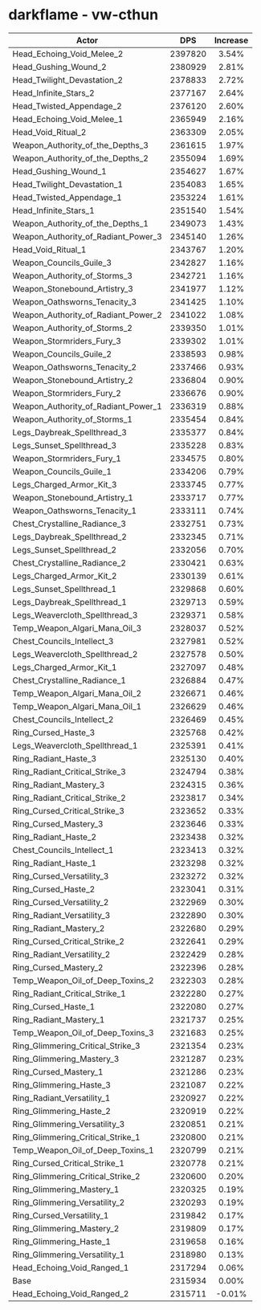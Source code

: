 # darkflame - vw-cthun
| Actor | DPS | Increase |
|---|:---:|:---:|
|Head_Echoing_Void_Melee_2|2397820|3.54%|
|Head_Gushing_Wound_2|2380929|2.81%|
|Head_Twilight_Devastation_2|2378833|2.72%|
|Head_Infinite_Stars_2|2377167|2.64%|
|Head_Twisted_Appendage_2|2376120|2.60%|
|Head_Echoing_Void_Melee_1|2365949|2.16%|
|Head_Void_Ritual_2|2363309|2.05%|
|Weapon_Authority_of_the_Depths_3|2361615|1.97%|
|Weapon_Authority_of_the_Depths_2|2355094|1.69%|
|Head_Gushing_Wound_1|2354627|1.67%|
|Head_Twilight_Devastation_1|2354083|1.65%|
|Head_Twisted_Appendage_1|2353224|1.61%|
|Head_Infinite_Stars_1|2351540|1.54%|
|Weapon_Authority_of_the_Depths_1|2349073|1.43%|
|Weapon_Authority_of_Radiant_Power_3|2345140|1.26%|
|Head_Void_Ritual_1|2343767|1.20%|
|Weapon_Councils_Guile_3|2342827|1.16%|
|Weapon_Authority_of_Storms_3|2342721|1.16%|
|Weapon_Stonebound_Artistry_3|2341977|1.12%|
|Weapon_Oathsworns_Tenacity_3|2341425|1.10%|
|Weapon_Authority_of_Radiant_Power_2|2341022|1.08%|
|Weapon_Authority_of_Storms_2|2339350|1.01%|
|Weapon_Stormriders_Fury_3|2339302|1.01%|
|Weapon_Councils_Guile_2|2338593|0.98%|
|Weapon_Oathsworns_Tenacity_2|2337466|0.93%|
|Weapon_Stonebound_Artistry_2|2336804|0.90%|
|Weapon_Stormriders_Fury_2|2336676|0.90%|
|Weapon_Authority_of_Radiant_Power_1|2336319|0.88%|
|Weapon_Authority_of_Storms_1|2335454|0.84%|
|Legs_Daybreak_Spellthread_3|2335377|0.84%|
|Legs_Sunset_Spellthread_3|2335228|0.83%|
|Weapon_Stormriders_Fury_1|2334575|0.80%|
|Weapon_Councils_Guile_1|2334206|0.79%|
|Legs_Charged_Armor_Kit_3|2333745|0.77%|
|Weapon_Stonebound_Artistry_1|2333717|0.77%|
|Weapon_Oathsworns_Tenacity_1|2333111|0.74%|
|Chest_Crystalline_Radiance_3|2332751|0.73%|
|Legs_Daybreak_Spellthread_2|2332345|0.71%|
|Legs_Sunset_Spellthread_2|2332056|0.70%|
|Chest_Crystalline_Radiance_2|2330421|0.63%|
|Legs_Charged_Armor_Kit_2|2330139|0.61%|
|Legs_Sunset_Spellthread_1|2329868|0.60%|
|Legs_Daybreak_Spellthread_1|2329713|0.59%|
|Legs_Weavercloth_Spellthread_3|2329371|0.58%|
|Temp_Weapon_Algari_Mana_Oil_3|2328037|0.52%|
|Chest_Councils_Intellect_3|2327981|0.52%|
|Legs_Weavercloth_Spellthread_2|2327578|0.50%|
|Legs_Charged_Armor_Kit_1|2327097|0.48%|
|Chest_Crystalline_Radiance_1|2326884|0.47%|
|Temp_Weapon_Algari_Mana_Oil_2|2326671|0.46%|
|Temp_Weapon_Algari_Mana_Oil_1|2326629|0.46%|
|Chest_Councils_Intellect_2|2326469|0.45%|
|Ring_Cursed_Haste_3|2325768|0.42%|
|Legs_Weavercloth_Spellthread_1|2325391|0.41%|
|Ring_Radiant_Haste_3|2325130|0.40%|
|Ring_Radiant_Critical_Strike_3|2324794|0.38%|
|Ring_Radiant_Mastery_3|2324315|0.36%|
|Ring_Radiant_Critical_Strike_2|2323817|0.34%|
|Ring_Cursed_Critical_Strike_3|2323652|0.33%|
|Ring_Cursed_Mastery_3|2323646|0.33%|
|Ring_Radiant_Haste_2|2323438|0.32%|
|Chest_Councils_Intellect_1|2323413|0.32%|
|Ring_Radiant_Haste_1|2323298|0.32%|
|Ring_Cursed_Versatility_3|2323272|0.32%|
|Ring_Cursed_Haste_2|2323041|0.31%|
|Ring_Cursed_Versatility_2|2322969|0.30%|
|Ring_Radiant_Versatility_3|2322890|0.30%|
|Ring_Radiant_Mastery_2|2322680|0.29%|
|Ring_Cursed_Critical_Strike_2|2322641|0.29%|
|Ring_Radiant_Versatility_2|2322429|0.28%|
|Ring_Cursed_Mastery_2|2322396|0.28%|
|Temp_Weapon_Oil_of_Deep_Toxins_2|2322303|0.28%|
|Ring_Radiant_Critical_Strike_1|2322280|0.27%|
|Ring_Cursed_Haste_1|2322080|0.27%|
|Ring_Radiant_Mastery_1|2321737|0.25%|
|Temp_Weapon_Oil_of_Deep_Toxins_3|2321683|0.25%|
|Ring_Glimmering_Critical_Strike_3|2321354|0.23%|
|Ring_Glimmering_Mastery_3|2321287|0.23%|
|Ring_Cursed_Mastery_1|2321286|0.23%|
|Ring_Glimmering_Haste_3|2321087|0.22%|
|Ring_Radiant_Versatility_1|2320927|0.22%|
|Ring_Glimmering_Haste_2|2320919|0.22%|
|Ring_Glimmering_Versatility_3|2320851|0.21%|
|Ring_Glimmering_Critical_Strike_1|2320800|0.21%|
|Temp_Weapon_Oil_of_Deep_Toxins_1|2320799|0.21%|
|Ring_Cursed_Critical_Strike_1|2320778|0.21%|
|Ring_Glimmering_Critical_Strike_2|2320600|0.20%|
|Ring_Glimmering_Mastery_1|2320325|0.19%|
|Ring_Glimmering_Versatility_2|2320293|0.19%|
|Ring_Cursed_Versatility_1|2319842|0.17%|
|Ring_Glimmering_Mastery_2|2319809|0.17%|
|Ring_Glimmering_Haste_1|2319658|0.16%|
|Ring_Glimmering_Versatility_1|2318980|0.13%|
|Head_Echoing_Void_Ranged_1|2317294|0.06%|
|Base|2315934|0.00%|
|Head_Echoing_Void_Ranged_2|2315711|-0.01%|
